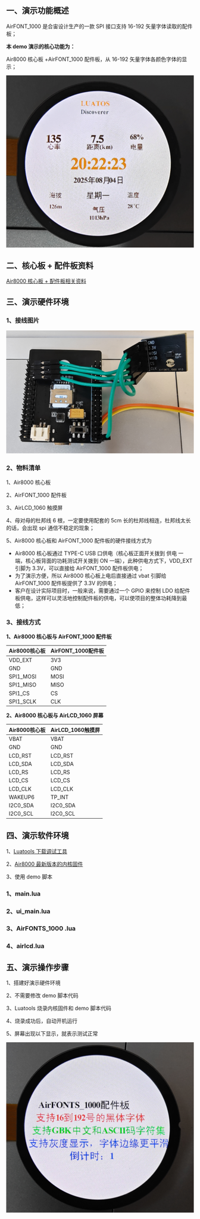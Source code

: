 ## 一、演示功能概述

AirFONT_1000 是合宙设计生产的一款 SPI 接口支持 16-192 矢量字体读取的配件板；

**本 demo 演示的核心功能为：**

Air8000 核心板 +AirFONT_1000 配件板，从 16-192 矢量字体各颜色字体的显示；

![](image/ZNDPbQJ69os91Gxzlmecxtd5nMc.jpg)

## 二、核心板 + 配件板资料

[Air8000 核心板 + 配件板相关资料](https://docs.openluat.com/air8000/product/shouce/)

## 三、演示硬件环境

### 1、接线图片

![](image/YMInbqkyNolu63x1M6KcIcwynxf.jpg)

### **2、物料清单**

1、Air8000 核心板

2、AirFONT_1000 配件板

3、AirLCD_1060 触摸屏

4、母对母的杜邦线 6 根，一定要使用配套的 5cm 长的杜邦线相连，杜邦线太长的话，会出现 spi 通信不稳定的现象；

5、Air8000 核心板和 AirFONT_1000 配件板的硬件接线方式为

- Air8000 核心板通过 TYPE-C USB 口供电（核心板正面开关拨到 供电 一端，核心板背面的功耗测试开关拨到 ON 一端），此种供电方式下，VDD_EXT 引脚为 3.3V，可以直接给 AirFONT_1000 配件板供电；
- 为了演示方便，所以 Air8000 核心板上电后直接通过 vbat 引脚给 AirFONT_1000 配件板提供了 3.3V 的供电；
- 客户在设计实际项目时，一般来说，需要通过一个 GPIO 来控制 LDO 给配件板供电，这样可以灵活地控制配件板的供电，可以使项目的整体功耗降到最低；

### **3、接线方式**

**1、Air8000 核心板与 AirFONT_1000 配件板**

| Air8000核心板 | AirFONT_1000配件板 |
| --- | --- |
| VDD_EXT | 3V3 |
| GND | GND |
| SPI1_MOSI | MOSI |
| SPI1_MISO | MISO |
| SPI1_CS | CS |
| SPI1_SCLK | CLK |


**2、Air8000 核心板与 AirLCD_1060 屏幕**

| Air8000核心板 | AirLCD_1060触摸屏 |
| --- | --- |
| VBAT | VBAT |
| GND | GND |
| LCD_RST | LCD_RST |
| LCD_SDA | LCD_SDA |
| LCD_RS | LCD_RS |
| LCD_CS | LCD_CS |
| LCD_CLK | LCD_CLK |
| WAKEUP6 | TP_INT |
| I2C0_SDA | I2C0_SDA |
| I2C0_SCL | I2C0_SCL |

## 四、演示软件环境

1、[Luatools 下载调试工具](https://docs.openluat.com/air780egh/luatos/common/download/?h=luatools)

2、[Air8000 最新版本的内核固件](https://docs.openluat.com/air8000/luatos/firmware/)

3、使用 demo 脚本

### **1、main.lua**


### **2、ui_main.lua**


### **3、AirFONTS_1000 .lua**


### 4、airlcd.lua



## 五、演示操作步骤

1、搭建好演示硬件环境

2、不需要修改 demo 脚本代码

3、Luatools 烧录内核固件和 demo 脚本代码

4、烧录成功后，自动开机运行

5、屏幕出现以下显示，就表示测试正常

![](image/DJM7bIVCPo4Aa1xcUZhcNNhwnud.jpg)
